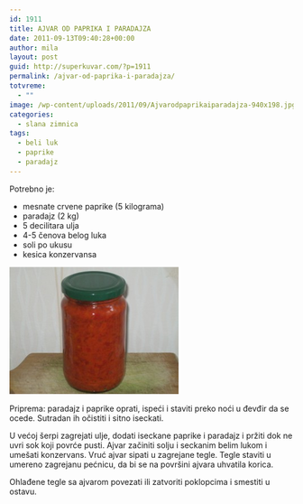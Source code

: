 ```yaml
---
id: 1911
title: AJVAR OD PAPRIKA I PARADAJZA
date: 2011-09-13T09:40:28+00:00
author: mila
layout: post
guid: http://superkuvar.com/?p=1911
permalink: /ajvar-od-paprika-i-paradajza/
totvreme:
  - ""
image: /wp-content/uploads/2011/09/Ajvarodpaprikaiparadajza-940x198.jpg
categories:
  - slana zimnica
tags:
  - beli luk
  - paprike
  - paradajz
---
```

Potrebno je:

  * mesnate crvene paprike (5 kilograma)
  * paradajz (2 kg)
  * 5 decilitara ulja
  * 4-5 čenova belog luka
  * soli po ukusu
  * kesica konzervansa

<img class="alignnone size-medium wp-image-4166" title="Ajvarodpaprikaiparadajza" src="/wp-content/uploads/2011/09/Ajvarodpaprikaiparadajza-300x225.jpg" alt="" width="300" height="225" /> 

Priprema: paradajz i paprike oprati, ispeći i staviti preko noći u đevđir da se ocede. Sutradan ih očistiti i sitno iseckati.

U većoj šerpi zagrejati ulje, dodati iseckane paprike i paradajz i pržiti dok ne uvri sok koji povrće pusti. Ajvar začiniti solju i seckanim belim lukom i umešati konzervans. Vruć ajvar sipati u zagrejane tegle. Tegle staviti u umereno zagrejanu pećnicu, da bi se na površini ajvara uhvatila korica.

Ohlađene tegle sa ajvarom povezati ili zatvoriti poklopcima i smestiti u ostavu.